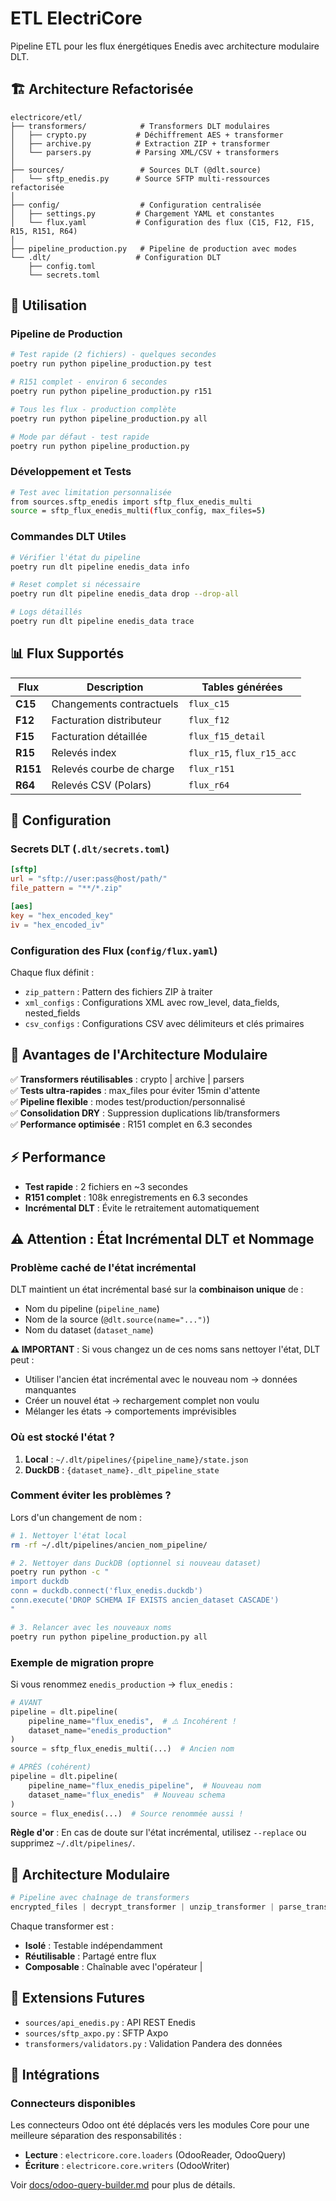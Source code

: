 # ETL ElectriCore

Pipeline ETL pour les flux énergétiques Enedis avec architecture modulaire DLT.

## 🏗️ Architecture Refactorisée

```
electricore/etl/
├── transformers/            # Transformers DLT modulaires
│   ├── crypto.py           # Déchiffrement AES + transformer
│   ├── archive.py          # Extraction ZIP + transformer  
│   └── parsers.py          # Parsing XML/CSV + transformers
│
├── sources/                 # Sources DLT (@dlt.source)
│   └── sftp_enedis.py      # Source SFTP multi-ressources refactorisée
│
├── config/                  # Configuration centralisée
│   ├── settings.py         # Chargement YAML et constantes
│   └── flux.yaml           # Configuration des flux (C15, F12, F15, R15, R151, R64)
│
├── pipeline_production.py   # Pipeline de production avec modes
└── .dlt/                   # Configuration DLT
    ├── config.toml
    └── secrets.toml
```

## 🚀 Utilisation

### Pipeline de Production

```bash
# Test rapide (2 fichiers) - quelques secondes
poetry run python pipeline_production.py test

# R151 complet - environ 6 secondes  
poetry run python pipeline_production.py r151

# Tous les flux - production complète
poetry run python pipeline_production.py all

# Mode par défaut - test rapide
poetry run python pipeline_production.py
```

### Développement et Tests

```bash
# Test avec limitation personnalisée
from sources.sftp_enedis import sftp_flux_enedis_multi
source = sftp_flux_enedis_multi(flux_config, max_files=5)
```

### Commandes DLT Utiles

```bash
# Vérifier l'état du pipeline
poetry run dlt pipeline enedis_data info

# Reset complet si nécessaire  
poetry run dlt pipeline enedis_data drop --drop-all

# Logs détaillés
poetry run dlt pipeline enedis_data trace
```

## 📊 Flux Supportés

| Flux | Description | Tables générées |
|------|-------------|-----------------|
| **C15** | Changements contractuels | `flux_c15` |
| **F12** | Facturation distributeur | `flux_f12` |
| **F15** | Facturation détaillée | `flux_f15_detail` |
| **R15** | Relevés index | `flux_r15`, `flux_r15_acc` |
| **R151** | Relevés courbe de charge | `flux_r151` |
| **R64** | Relevés CSV (Polars) | `flux_r64` |

## 🔧 Configuration

### Secrets DLT (`.dlt/secrets.toml`)
```toml
[sftp]
url = "sftp://user:pass@host/path/"
file_pattern = "**/*.zip"

[aes]
key = "hex_encoded_key"
iv = "hex_encoded_iv"
```

### Configuration des Flux (`config/flux.yaml`)
Chaque flux définit :
- `zip_pattern` : Pattern des fichiers ZIP à traiter
- `xml_configs` : Configurations XML avec row_level, data_fields, nested_fields
- `csv_configs` : Configurations CSV avec délimiteurs et clés primaires

## 🎯 Avantages de l'Architecture Modulaire

✅ **Transformers réutilisables** : crypto | archive | parsers  
✅ **Tests ultra-rapides** : max_files pour éviter 15min d'attente  
✅ **Pipeline flexible** : modes test/production/personnalisé  
✅ **Consolidation DRY** : Suppression duplications lib/transformers  
✅ **Performance optimisée** : R151 complet en 6.3 secondes  

## ⚡ Performance

- **Test rapide** : 2 fichiers en ~3 secondes
- **R151 complet** : 108k enregistrements en 6.3 secondes  
- **Incrémental DLT** : Évite le retraitement automatiquement

## ⚠️ Attention : État Incrémental DLT et Nommage

### Problème caché de l'état incrémental

DLT maintient un état incrémental basé sur la **combinaison unique** de :
- Nom du pipeline (`pipeline_name`)
- Nom de la source (`@dlt.source(name="...")`)
- Nom du dataset (`dataset_name`)

**⚠️ IMPORTANT** : Si vous changez un de ces noms sans nettoyer l'état, DLT peut :
- Utiliser l'ancien état incrémental avec le nouveau nom → données manquantes
- Créer un nouvel état → rechargement complet non voulu
- Mélanger les états → comportements imprévisibles

### Où est stocké l'état ?

1. **Local** : `~/.dlt/pipelines/{pipeline_name}/state.json`
2. **DuckDB** : `{dataset_name}._dlt_pipeline_state`

### Comment éviter les problèmes ?

Lors d'un changement de nom :

```bash
# 1. Nettoyer l'état local
rm -rf ~/.dlt/pipelines/ancien_nom_pipeline/

# 2. Nettoyer dans DuckDB (optionnel si nouveau dataset)
poetry run python -c "
import duckdb
conn = duckdb.connect('flux_enedis.duckdb')
conn.execute('DROP SCHEMA IF EXISTS ancien_dataset CASCADE')
"

# 3. Relancer avec les nouveaux noms
poetry run python pipeline_production.py all
```

### Exemple de migration propre

Si vous renommez `enedis_production` → `flux_enedis` :

```python
# AVANT
pipeline = dlt.pipeline(
    pipeline_name="flux_enedis",  # ⚠️ Incohérent !
    dataset_name="enedis_production"
)
source = sftp_flux_enedis_multi(...)  # Ancien nom

# APRÈS (cohérent)
pipeline = dlt.pipeline(
    pipeline_name="flux_enedis_pipeline",  # Nouveau nom
    dataset_name="flux_enedis"  # Nouveau schema
)
source = flux_enedis(...)  # Source renommée aussi !
```

**Règle d'or** : En cas de doute sur l'état incrémental, utilisez `--replace` ou supprimez `~/.dlt/pipelines/`.

## 🔄 Architecture Modulaire

```python
# Pipeline avec chaînage de transformers
encrypted_files | decrypt_transformer | unzip_transformer | parse_transformer
```

Chaque transformer est :
- **Isolé** : Testable indépendamment
- **Réutilisable** : Partagé entre flux
- **Composable** : Chaînable avec l'opérateur |

## 🔮 Extensions Futures

- `sources/api_enedis.py` : API REST Enedis
- `sources/sftp_axpo.py` : SFTP Axpo
- `transformers/validators.py` : Validation Pandera des données

## 🔌 Intégrations

### Connecteurs disponibles

Les connecteurs Odoo ont été déplacés vers les modules Core pour une meilleure séparation des responsabilités :

- **Lecture** : `electricore.core.loaders` (OdooReader, OdooQuery)
- **Écriture** : `electricore.core.writers` (OdooWriter)

Voir [docs/odoo-query-builder.md](../../docs/odoo-query-builder.md) pour plus de détails.